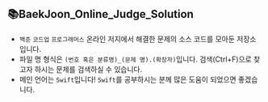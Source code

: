 ## 📚BaekJoon_Online_Judge_Solution
* `백준` `코드업` `프로그래머스` 온라인 저지에서 해결한 문제의 소스 코드를 모아둔 저장소입니다.
* 파일 명 형식은 `(번호 혹은 분류명)_(문제 명).(확장자)`입니다. 검색(Ctrl+F)으로 찾고자 하시는 문제를 검색하실 수 있습니다.
* 메인 언어는 `Swift`입니다! `Swift`를 공부하시는 분께 많은 도움이 되었으면 좋겠습니다.
